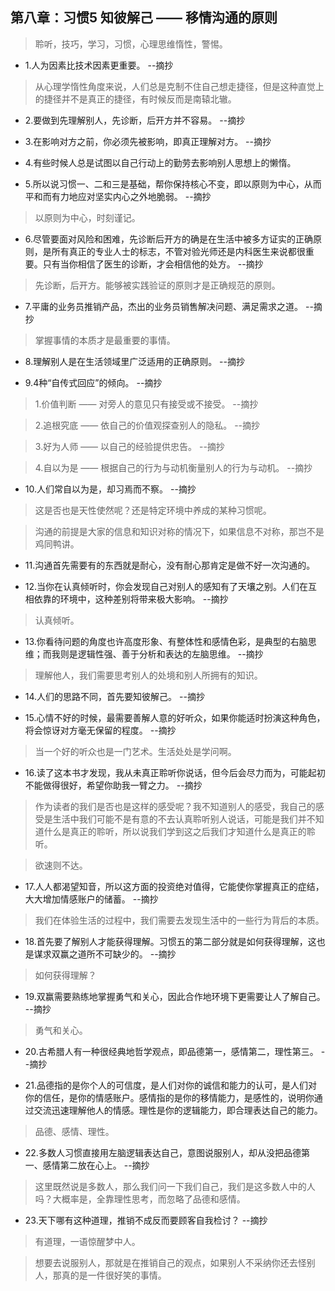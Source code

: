 ## 第八章：习惯5 知彼解己 —— 移情沟通的原则

>聆听，技巧，学习，习惯，心理思维惰性，警惕。

- 1.人为因素比技术因素更重要。 --摘抄

>从心理学惰性角度来说，人们总是克制不住自己想走捷径，但是这种直觉上的捷径并不是真正的捷径，有时候反而是南辕北辙。

- 2.要做到先理解别人，先诊断，后开方并不容易。 --摘抄

- 3.在影响对方之前，你必须先被影响，即真正理解对方。 --摘抄

- 4.有些时候人总是试图以自己行动上的勤劳去影响别人思想上的懒惰。

- 5.所以说习惯一、二和三是基础，帮你保持核心不变，即以原则为中心，从而平和而有力地应对坚实内心之外地脆弱。 --摘抄

>以原则为中心，时刻谨记。

- 6.尽管要面对风险和困难，先诊断后开方的确是在生活中被多方证实的正确原则，是所有真正的专业人士的标志，不管对验光师还是内科医生来说都很重要。只有当你相信了医生的诊断，才会相信他的处方。 --摘抄

>先诊断，后开方。能够被实践验证的原则才是正确规范的原则。

- 7.平庸的业务员推销产品，杰出的业务员销售解决问题、满足需求之道。 --摘抄

>掌握事情的本质才是最重要的事情。

- 8.理解别人是在生活领域里广泛适用的正确原则。 --摘抄

- 9.4种“自传式回应”的倾向。 --摘抄

>1.价值判断 —— 对旁人的意见只有接受或不接受。 --摘抄

>2.追根究底 —— 依自己的价值观探查别人的隐私。 --摘抄

>3.好为人师 —— 以自己的经验提供忠告。 --摘抄

>4.自以为是 —— 根据自己的行为与动机衡量别人的行为与动机。 --摘抄

- 10.人们常自以为是，却习焉而不察。 --摘抄

>这是否也是天性使然呢？还是特定环境中养成的某种习惯呢。

>沟通的前提是大家的信息和知识对称的情况下，如果信息不对称，那岂不是鸡同鸭讲。

- 11.沟通首先需要有的东西就是耐心，没有耐心那肯定是做不好一次沟通的。

- 12.当你在认真倾听时，你会发现自己对别人的感知有了天壤之别。人们在互相依靠的环境中，这种差别将带来极大影响。 --摘抄

>认真倾听。

- 13.你看待问题的角度也许高度形象、有整体性和感情色彩，是典型的右脑思维；而我则是逻辑性强、善于分析和表达的左脑思维。 --摘抄

>理解他人，我们需要思考别人的处境和别人所拥有的知识。

- 14.人们的思路不同，首先要知彼解己。 --摘抄

- 15.心情不好的时候，最需要善解人意的好听众，如果你能适时扮演这种角色，将会惊讶对方毫无保留的程度。 --摘抄

>当一个好的听众也是一门艺术。生活处处是学问啊。

- 16.读了这本书才发现，我从未真正聆听你说话，但今后会尽力而为，可能起初不能做得很好，希望你助我一臂之力。 --摘抄

>作为读者的我们是否也是这样的感受呢？我不知道别人的感受，我自己的感受是生活中我们可能不是有意的不去认真聆听别人说话，可能是我们并不知道什么是真正的聆听，所以说我们学到这之后我们才知道什么是真正的聆听。

>欲速则不达。

- 17.人人都渴望知音，所以这方面的投资绝对值得，它能使你掌握真正的症结，大大增加情感账户的储蓄。 --摘抄

>我们在体验生活的过程中，我们需要去发现生活中的一些行为背后的本质。

- 18.首先要了解别人才能获得理解。习惯五的第二部分就是如何获得理解，这也是谋求双赢之道所不可缺少的。 --摘抄

>如何获得理解？

- 19.双赢需要熟练地掌握勇气和关心，因此合作地环境下更需要让人了解自己。 --摘抄

>勇气和关心。

- 20.古希腊人有一种很经典地哲学观点，即品德第一，感情第二，理性第三。 --摘抄

- 21.品德指的是你个人的可信度，是人们对你的诚信和能力的认可，是人们对你的信任，是你的情感账户。感情指的是你的移情能力，是感性的，说明你通过交流迅速理解他人的情感。理性是你的逻辑能力，即合理表达自己的能力。

>品德、感情、理性。

- 22.多数人习惯直接用左脑逻辑表达自己，意图说服别人，却从没把品德第一、感情第二放在心上。 --摘抄

>这里既然说是多数人，那么我们问一下我们自己，我们是这多数人中的人吗？大概率是，全靠理性思考，而忽略了品德和感情。

- 23.天下哪有这种道理，推销不成反而要顾客自我检讨？ --摘抄

>有道理，一语惊醒梦中人。

>想要去说服别人，那就是在推销自己的观点，如果别人不采纳你还去怪别人，那真的是一件很好笑的事情。
